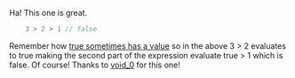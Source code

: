 Ha! This one is great. 

``` javascript
    3 > 2 > 1 // false
```

Remember how [true sometimes has a value](https://wtfjs.com/wtfs/2010-02-15-true-has-a-value) so in the above 3 > 2 evaluates to true making the second part of the expression evaluate true > 1 which is false. Of course! Thanks to [void_0](http://twitter.com/void_0) for this one!
